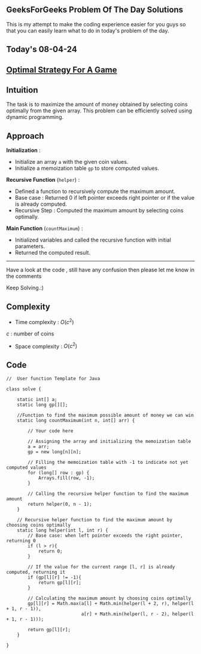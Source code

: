 ## GeeksForGeeks Problem Of The Day Solutions

This is my attempt to make the coding experience easier for you guys so that you can easily learn what to do in today's problem of the day.

## Today's 08-04-24

## [Optimal Strategy For A Game](https://www.geeksforgeeks.org/problems/optimal-strategy-for-a-game-1587115620/1)

## Intuition
The task is to maximize the amount of money obtained by selecting coins optimally from the given array. This problem can be efficiently solved using dynamic programming.

## Approach

**Initialization** : 
- Initialize an array `a` with the given coin values.
- Initialize a memoization table `gp` to store computed values.

**Recursive Function** (`helper`) :
- Defined a function to recursively compute the maximum amount.
- Base case : Returned 0 if left pointer exceeds right pointer or if the value is already computed.
- Recursive Step : Computed the maximum amount by selecting coins optimally.

**Main Function** (`countMaximum`) :
- Initialized variables and called the recursive function with initial parameters.
- Returned the computed result.

---
Have a look at the code , still have any confusion then please let me know in the comments

Keep Solving.:)

## Complexity
- Time complexity : $O(c^2)$
<!-- Add your time complexity here, e.g. $$O())$$ -->
$c$ : number of coins
- Space complexity : $O(c^2)$
<!-- Add your space complexity here, e.g. $$O(n)$$ -->

## Code

```
//  User function Template for Java

class solve {
    
    static int[] a;
    static long gp[][];
    
    //Function to find the maximum possible amount of money we can win
    static long countMaximum(int n, int[] arr) {
       
        // Your code here
     
        // Assigning the array and initializing the memoization table
        a = arr;
        gp = new long[n][n];
        
        // Filling the memoization table with -1 to indicate not yet computed values
        for (long[] row : gp) {
            Arrays.fill(row, -1);
        }
        
        // Calling the recursive helper function to find the maximum amount
        return helper(0, n - 1);
    }

    // Recursive helper function to find the maximum amount by choosing coins optimally
    static long helper(int l, int r) {
        // Base case: when left pointer exceeds the right pointer, returning 0
        if (l > r){
            return 0;
        }
        
        // If the value for the current range [l, r] is already computed, returning it
        if (gp[l][r] != -1){
            return gp[l][r];
        } 
        
        // Calculating the maximum amount by choosing coins optimally
        gp[l][r] = Math.max(a[l] + Math.min(helper(l + 2, r), helper(l + 1, r - 1)),
                            a[r] + Math.min(helper(l, r - 2), helper(l + 1, r - 1)));
        
        return gp[l][r];
    }

}
```
